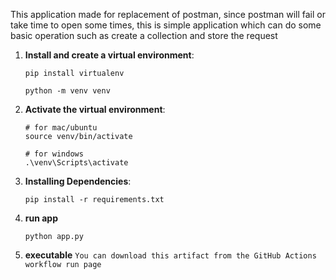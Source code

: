 This application made for replacement of postman, since postman will fail or take time to open some times, 
this is simple application which can do some basic operation such as create a collection and store the request
    
1. **Install and create a virtual environment**:
    ```
    pip install virtualenv

    python -m venv venv
    ```

2. **Activate the virtual environment**:
    ```
    # for mac/ubuntu
    source venv/bin/activate

    # for windows
    .\venv\Scripts\activate
    ```

3. **Installing Dependencies**:
    ```
    pip install -r requirements.txt
    ```


4. **run app**
	```
    python app.py
	```
5. **executable**
        ```
   You can download this artifact from the GitHub Actions workflow run page
        ```
